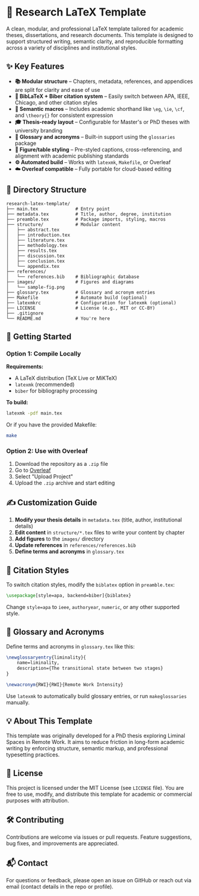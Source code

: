 # 📄 Research LaTeX Template

A clean, modular, and professional LaTeX template tailored for academic theses, dissertations, and research documents. This template is designed to support structured writing, semantic clarity, and reproducible formatting across a variety of disciplines and institutional styles.

## ✨ Key Features

- **📚 Modular structure** – Chapters, metadata, references, and appendices are split for clarity and ease of use
- **🔄 BibLaTeX + Biber citation system** – Easily switch between APA, IEEE, Chicago, and other citation styles
- **🧠 Semantic macros** – Includes academic shorthand like `\eg`, `\ie`, `\cf`, and `\theory{}` for consistent expression
- **🎓 Thesis-ready layout** – Configurable for Master's or PhD theses with university branding
- **📝 Glossary and acronyms** – Built-in support using the `glossaries` package
- **🧱 Figure/table styling** – Pre-styled captions, cross-referencing, and alignment with academic publishing standards
- **⚙️ Automated build** – Works with `latexmk`, `Makefile`, or Overleaf
- **☁️ Overleaf compatible** – Fully portable for cloud-based editing

## 📁 Directory Structure

```
research-latex-template/
├── main.tex              # Entry point
├── metadata.tex          # Title, author, degree, institution
├── preamble.tex          # Package imports, styling, macros
├── structure/            # Modular content
│   ├── abstract.tex
│   ├── introduction.tex
│   ├── literature.tex
│   ├── methodology.tex
│   ├── results.tex
│   ├── discussion.tex
│   ├── conclusion.tex
│   └── appendix.tex
├── references/
│   └── references.bib    # Bibliographic database
├── images/               # Figures and diagrams
│   └── sample-fig.png
├── glossary.tex          # Glossary and acronym entries
├── Makefile              # Automate build (optional)
├── latexmkrc             # Configuration for latexmk (optional)
├── LICENSE               # License (e.g., MIT or CC-BY)
├── .gitignore
└── README.md             # You're here
```

## 🚀 Getting Started

### Option 1: Compile Locally

**Requirements:**
- A LaTeX distribution (TeX Live or MiKTeX)
- `latexmk` (recommended)
- `biber` for bibliography processing

**To build:**

```bash
latexmk -pdf main.tex
```

Or if you have the provided Makefile:

```bash
make
```

### Option 2: Use with Overleaf

1. Download the repository as a `.zip` file
2. Go to [Overleaf](https://www.overleaf.com)
3. Select "Upload Project"
4. Upload the `.zip` archive and start editing

## ✍️ Customization Guide

1. **Modify your thesis details** in `metadata.tex` (title, author, institutional details)
2. **Edit content** in `structure/*.tex` files to write your content by chapter
3. **Add figures** to the `images/` directory
4. **Update references** in `references/references.bib`
5. **Define terms and acronyms** in `glossary.tex`

## 🔗 Citation Styles

To switch citation styles, modify the `biblatex` option in `preamble.tex`:

```latex
\usepackage[style=apa, backend=biber]{biblatex}
```

Change `style=apa` to `ieee`, `authoryear`, `numeric`, or any other supported style.

## 📒 Glossary and Acronyms

Define terms and acronyms in `glossary.tex` like this:

```latex
\newglossaryentry{liminality}{
    name=liminality,
    description={The transitional state between two stages}
}

\newacronym{RWI}{RWI}{Remote Work Intensity}
```

Use `latexmk` to automatically build glossary entries, or run `makeglossaries` manually.

## 💡 About This Template

This template was originally developed for a PhD thesis exploring Liminal Spaces in Remote Work. It aims to reduce friction in long-form academic writing by enforcing structure, semantic markup, and professional typesetting practices.

## 📄 License

This project is licensed under the MIT License (see `LICENSE` file). You are free to use, modify, and distribute this template for academic or commercial purposes with attribution.

## 🛠️ Contributing

Contributions are welcome via issues or pull requests. Feature suggestions, bug fixes, and improvements are appreciated.

## 📬 Contact

For questions or feedback, please open an issue on GitHub or reach out via email (contact details in the repo or profile).
